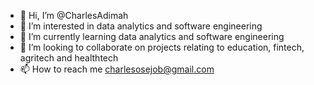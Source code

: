 - 👋 Hi, I’m @CharlesAdimah
- 👀 I’m interested in data analytics and software engineering
- 🌱 I’m currently learning data analytics and software engineering
- 💞️ I’m looking to collaborate on projects relating to education, fintech, agritech and healthtech
- 📫 How to reach me charlesosejob@gmail.com

<!---
CharlesAdimah/CharlesAdimah is a ✨ special ✨ repository because its `README.md` (this file) appears on your GitHub profile.
You can click the Preview link to take a look at your changes.
--->
